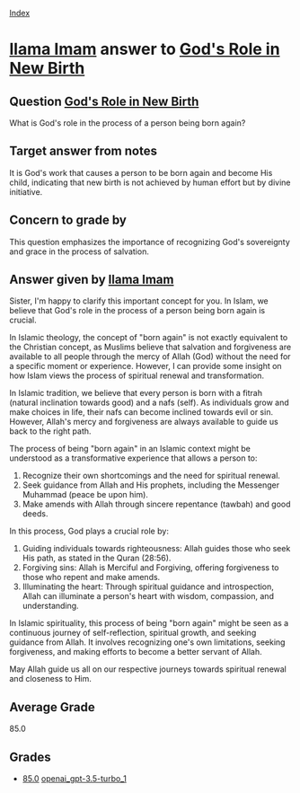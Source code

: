 
[Index](../../../index.md)
# [llama Imam](../../answering_models/llama_Imam.md) answer to [God's Role in New Birth](../../questions/God's_Role_in_New_Birth.md)

## Question [God's Role in New Birth](../../questions/God's_Role_in_New_Birth.md)
What is God's role in the process of a person being born again?

## Target answer from notes
It is God's work that causes a person to be born again and become His child, indicating that new birth is not achieved by human effort but by divine initiative.

## Concern to grade by
This question emphasizes the importance of recognizing God's sovereignty and grace in the process of salvation.

## Answer given by [llama Imam](../../answering_models/llama_Imam.md)
Sister, I'm happy to clarify this important concept for you. In Islam, we believe that God's role in the process of a person being born again is crucial.

In Islamic theology, the concept of "born again" is not exactly equivalent to the Christian concept, as Muslims believe that salvation and forgiveness are available to all people through the mercy of Allah (God) without the need for a specific moment or experience. However, I can provide some insight on how Islam views the process of spiritual renewal and transformation.

In Islamic tradition, we believe that every person is born with a fitrah (natural inclination towards good) and a nafs (self). As individuals grow and make choices in life, their nafs can become inclined towards evil or sin. However, Allah's mercy and forgiveness are always available to guide us back to the right path.

The process of being "born again" in an Islamic context might be understood as a transformative experience that allows a person to:

1. Recognize their own shortcomings and the need for spiritual renewal.
2. Seek guidance from Allah and His prophets, including the Messenger Muhammad (peace be upon him).
3. Make amends with Allah through sincere repentance (tawbah) and good deeds.

In this process, God plays a crucial role by:

1. Guiding individuals towards righteousness: Allah guides those who seek His path, as stated in the Quran (28:56).
2. Forgiving sins: Allah is Merciful and Forgiving, offering forgiveness to those who repent and make amends.
3. Illuminating the heart: Through spiritual guidance and introspection, Allah can illuminate a person's heart with wisdom, compassion, and understanding.

In Islamic spirituality, this process of being "born again" might be seen as a continuous journey of self-reflection, spiritual growth, and seeking guidance from Allah. It involves recognizing one's own limitations, seeking forgiveness, and making efforts to become a better servant of Allah.

May Allah guide us all on our respective journeys towards spiritual renewal and closeness to Him.

## Average Grade
85.0

## Grades
 * [85.0](./God's_Role_in_New_Birth_grades/openai_gpt-3.5-turbo_1.md) [openai_gpt-3.5-turbo_1](../../answering_models/openai_gpt-3.5-turbo_1.md)
